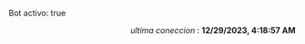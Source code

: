 <p>Bot activo: true</p>
<p align="right"><i>ultima coneccion</i> : <b>12/29/2023, 4:18:57 AM</b></p>
